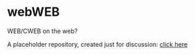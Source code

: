 # webWEB

WEB/CWEB on the web?

A placeholder repository, created just for discussion: [click here](https://github.com/shreevatsa/webWEB/discussions/1)
